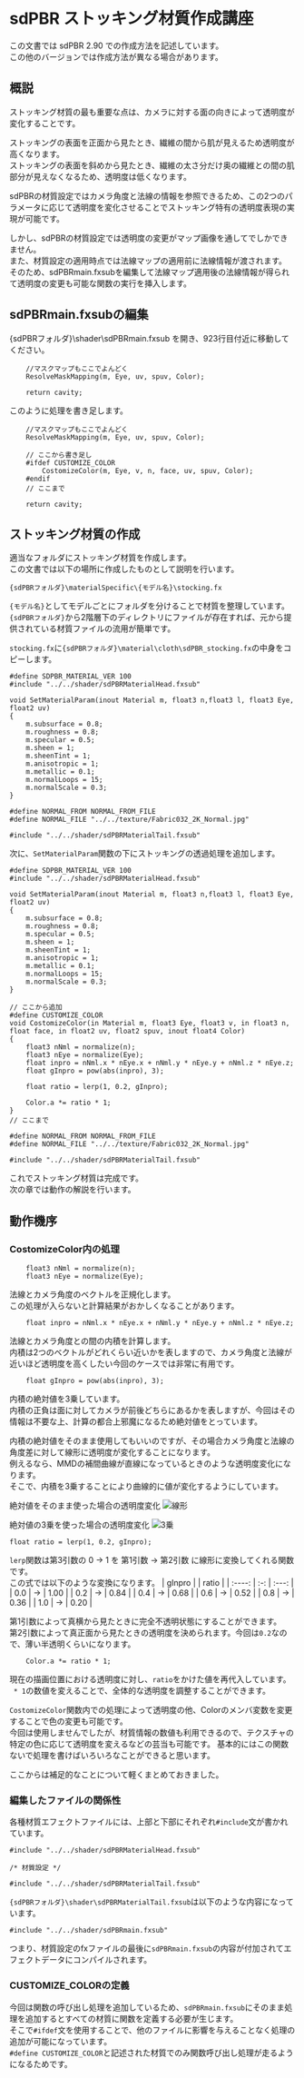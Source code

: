# sdPBR ストッキング材質作成講座

この文書では sdPBR 2.90 での作成方法を記述しています。  
この他のバージョンでは作成方法が異なる場合があります。

## 概説

ストッキング材質の最も重要な点は、カメラに対する面の向きによって透明度が変化することです。

ストッキングの表面を正面から見たとき、繊維の間から肌が見えるため透明度が高くなります。  
ストッキングの表面を斜めから見たとき、繊維の太さ分だけ奥の繊維との間の肌部分が見えなくなるため、透明度は低くなります。  

sdPBRの材質設定ではカメラ角度と法線の情報を参照できるため、この2つのパラメータに応じて透明度を変化させることでストッキング特有の透明度表現の実現が可能です。

しかし、sdPBRの材質設定では透明度の変更がマップ画像を通してでしかできません。  
また、材質設定の適用時点では法線マップの適用前に法線情報が渡されます。  
そのため、sdPBRmain.fxsubを編集して法線マップ適用後の法線情報が得られて透明度の変更も可能な関数の実行を挿入します。

## sdPBRmain.fxsubの編集

{sdPBRフォルダ}\shader\sdPBRmain.fxsub を開き、923行目付近に移動してください。  
````hlsl
    //マスクマップもここでよんどく
    ResolveMaskMapping(m, Eye, uv, spuv, Color);
    
    return cavity;
````

このように処理を書き足します。
````hlsl
    //マスクマップもここでよんどく
    ResolveMaskMapping(m, Eye, uv, spuv, Color);

    // ここから書き足し
    #ifdef CUSTOMIZE_COLOR
        CostomizeColor(m, Eye, v, n, face, uv, spuv, Color);
    #endif
    // ここまで
    
    return cavity;
````

## ストッキング材質の作成

適当なフォルダにストッキング材質を作成します。  
この文書では以下の場所に作成したものとして説明を行います。
````
{sdPBRフォルダ}\materialSpecific\{モデル名}\stocking.fx
````
`{モデル名}`としてモデルごとにフォルダを分けることで材質を整理しています。  
`{sdPBRフォルダ}`から2階層下のディレクトリにファイルが存在すれば、元から提供されている材質ファイルの流用が簡単です。

`stocking.fx`に`{sdPBRフォルダ}\material\cloth\sdPBR_stocking.fx`の中身をコピーします。  
````hlsl
#define SDPBR_MATERIAL_VER 100
#include "../../shader/sdPBRMaterialHead.fxsub"

void SetMaterialParam(inout Material m, float3 n,float3 l, float3 Eye, float2 uv)
{
    m.subsurface = 0.8;
    m.roughness = 0.8;
    m.specular = 0.5;
    m.sheen = 1;
    m.sheenTint = 1;
    m.anisotropic = 1;
    m.metallic = 0.1;
    m.normalLoops = 15;
    m.normalScale = 0.3;
}

#define NORMAL_FROM NORMAL_FROM_FILE
#define NORMAL_FILE "../../texture/Fabric032_2K_Normal.jpg"

#include "../../shader/sdPBRMaterialTail.fxsub"
````

次に、`SetMaterialParam`関数の下にストッキングの透過処理を追加します。
````hlsl
#define SDPBR_MATERIAL_VER 100
#include "../../shader/sdPBRMaterialHead.fxsub"

void SetMaterialParam(inout Material m, float3 n,float3 l, float3 Eye, float2 uv)
{
    m.subsurface = 0.8;
    m.roughness = 0.8;
    m.specular = 0.5;
    m.sheen = 1;
    m.sheenTint = 1;
    m.anisotropic = 1;
    m.metallic = 0.1;
    m.normalLoops = 15;
    m.normalScale = 0.3;
}

// ここから追加
#define CUSTOMIZE_COLOR
void CostomizeColor(in Material m, float3 Eye, float3 v, in float3 n, float face, in float2 uv, float2 spuv, inout float4 Color)
{
    float3 nNml = normalize(n);
    float3 nEye = normalize(Eye);
    float inpro = nNml.x * nEye.x + nNml.y * nEye.y + nNml.z * nEye.z;
    float gInpro = pow(abs(inpro), 3);

    float ratio = lerp(1, 0.2, gInpro);

    Color.a *= ratio * 1;
}
// ここまで

#define NORMAL_FROM NORMAL_FROM_FILE
#define NORMAL_FILE "../../texture/Fabric032_2K_Normal.jpg"

#include "../../shader/sdPBRMaterialTail.fxsub"

````

これでストッキング材質は完成です。  
次の章では動作の解説を行います。

## 動作機序

### CostomizeColor内の処理
````hlsl
    float3 nNml = normalize(n);
    float3 nEye = normalize(Eye);
````
法線とカメラ角度のベクトルを正規化します。  
この処理が入らないと計算結果がおかしくなることがあります。

````hlsl
    float inpro = nNml.x * nEye.x + nNml.y * nEye.y + nNml.z * nEye.z;
````
法線とカメラ角度との間の内積を計算します。  
内積は2つのベクトルがどれくらい近いかを表しますので、カメラ角度と法線が近いほど透明度を高くしたい今回のケースでは非常に有用です。

````hlsl
    float gInpro = pow(abs(inpro), 3);
````
内積の絶対値を3乗しています。  
内積の正負は面に対してカメラが前後どちらにあるかを表しますが、今回はその情報は不要な上、計算の都合上邪魔になるため絶対値をとっています。

内積の絶対値をそのまま使用してもいいのですが、その場合カメラ角度と法線の角度差に対して線形に透明度が変化することになります。  
例えるなら、MMDの補間曲線が直線になっているときのような透明度変化になります。  
そこで、内積を3乗することにより曲線的に値が変化するようにしています。

絶対値をそのまま使った場合の透明度変化
![線形](Images/linear.png)

絶対値の3乗を使った場合の透明度変化
![3乗](Images/cube.png)

````hlsl
float ratio = lerp(1, 0.2, gInpro);
````

`lerp`関数は第3引数の 0 -> 1 を 第1引数 -> 第2引数 に線形に変換してくれる関数です。  
この式では以下のような変換になります。
| gInpro |     | ratio |
| :----: | :-: | :---: |
|  0.0   | →  |  1.00 |
|  0.2   | →  |  0.84 |
|  0.4   | →  |  0.68 |
|  0.6   | →  |  0.52 |
|  0.8   | →  |  0.36 |
|  1.0   | →  |  0.20 |

第1引数によって真横から見たときに完全不透明状態にすることができます。  
第2引数によって真正面から見たときの透明度を決められます。今回は`0.2`なので、薄い半透明くらいになります。

````hlsl
    Color.a *= ratio * 1;
````
現在の描画位置における透明度に対し、`ratio`をかけた値を再代入しています。  
` * 1`の数値を変えることで、全体的な透明度を調整することができます。

`CostomizeColor`関数内での処理によって透明度の他、Colorのメンバ変数を変更することで色の変更も可能です。  
今回は使用しませんでしたが、材質情報の数値も利用できるので、テクスチャの特定の色に応じて透明度を変えるなどの芸当も可能です。
基本的にはこの関数ないで処理を書けばいろいろなことができると思います。

ここからは補足的なことについて軽くまとめておきました。
### 編集したファイルの関係性
各種材質エフェクトファイルには、上部と下部にそれぞれ`#include`文が書かれています。

````hlsl
#include "../../shader/sdPBRMaterialHead.fxsub"

/* 材質設定 */

#include "../../shader/sdPBRMaterialTail.fxsub"
````

`{sdPBRフォルダ}\shader\sdPBRMaterialTail.fxsub`は以下のような内容になっています。
````hlsl
#include "../../shader/sdPBRmain.fxsub"
````
つまり、材質設定のfxファイルの最後に`sdPBRmain.fxsub`の内容が付加されてエフェクトデータにコンパイルされます。

### CUSTOMIZE_COLORの定義

今回は関数の呼び出し処理を追加しているため、`sdPBRmain.fxsub`にそのまま処理を追加するとすべての材質に関数を定義する必要が生じます。  
そこで`#ifdef`文を使用することで、他のファイルに影響を与えることなく処理の追加が可能になっています。  
`#define CUSTOMIZE_COLOR`と記述された材質でのみ関数呼び出し処理が走るようになるためです。

